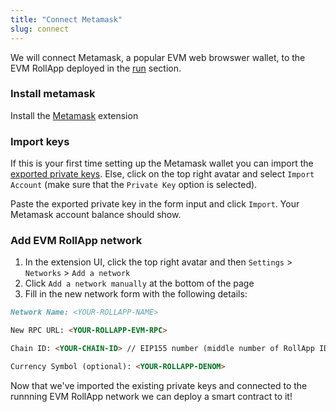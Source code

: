 ```yaml
---
title: "Connect Metamask"
slug: connect
---
```


We will connect Metamask, a popular EVM web browswer wallet, to the EVM RollApp deployed in the [run](../roller-quick/run.md) section.

### Install metamask

Install the [Metamask](https://chrome.google.com/webstore/detail/metamask/nkbihfbeogaeaoehlefnkodbefgpgknn?hl=en) extension

### Import keys

If this is your first time setting up the Metamask wallet you can import the [exported private keys](../roller-quick/export-keys.md). Else, click on the top right avatar and select `Import Account` (make sure that the `Private Key` option is selected).

Paste the exported private key in the form input and click `Import`. Your Metamask account balance should show.

### Add EVM RollApp network

1. In the extension UI, click the top right avatar and then `Settings` > `Networks` > `Add a network`
2. Click `Add a network manually` at the bottom of the page
3. Fill in the new network form with the following details:

```markdown
Network Name: <YOUR-ROLLAPP-NAME>

New RPC URL: <YOUR-ROLLAPP-EVM-RPC>

Chain ID: <YOUR-CHAIN-ID> // EIP155 number (middle number of RollApp ID)

Currency Symbol (optional): <YOUR-ROLLAPP-DENOM>
```

Now that we've imported the existing private keys and connected to the runnning EVM RollApp network we can deploy a smart contract to it!
